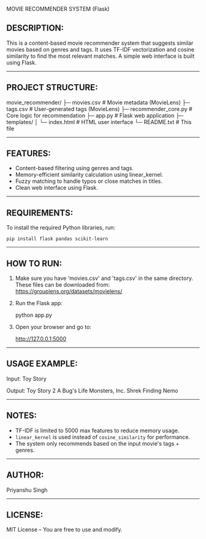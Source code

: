 MOVIE RECOMMENDER SYSTEM (Flask)


DESCRIPTION:
------------
This is a content-based movie recommender system that suggests similar movies
based on genres and tags. It uses TF-IDF vectorization and cosine similarity 
to find the most relevant matches. A simple web interface is built using Flask.

--------------------------------------------------

PROJECT STRUCTURE:
------------------
movie_recommender/
  ├─ movies.csv              # Movie metadata (MovieLens)
  ├─ tags.csv                # User-generated tags (MovieLens)
  ├─ recommender_core.py     # Core logic for recommendation
  ├─ app.py                  # Flask web application
  ├─ templates/
  │   └─ index.html          # HTML user interface
  └─ README.txt              # This file



--------------------------------------------------

FEATURES:
---------
- Content-based filtering using genres and tags.
- Memory-efficient similarity calculation using linear_kernel.
- Fuzzy matching to handle typos or close matches in titles.
- Clean web interface using Flask.

--------------------------------------------------

REQUIREMENTS:
-------------
To install the required Python libraries, run:

    pip install flask pandas scikit-learn

--------------------------------------------------

HOW TO RUN:
-----------
1. Make sure you have 'movies.csv' and 'tags.csv' in the same directory.
   These files can be downloaded from: https://grouplens.org/datasets/movielens/

2. Run the Flask app:

    python app.py

3. Open your browser and go to:

    http://127.0.0.1:5000

--------------------------------------------------

USAGE EXAMPLE:
--------------
Input:
    Toy Story

Output:
     Toy Story 2
     A Bug's Life
     Monsters, Inc.
     Shrek
     Finding Nemo


--------------------------------------------------

NOTES:
------
- TF-IDF is limited to 5000 max features to reduce memory usage.
- `linear_kernel` is used instead of `cosine_similarity` for performance.
- The system only recommends based on the input movie's tags + genres.

--------------------------------------------------

AUTHOR:
-------
Priyanshu Singh

--------------------------------------------------

LICENSE:
--------
MIT License – You are free to use and modify.
